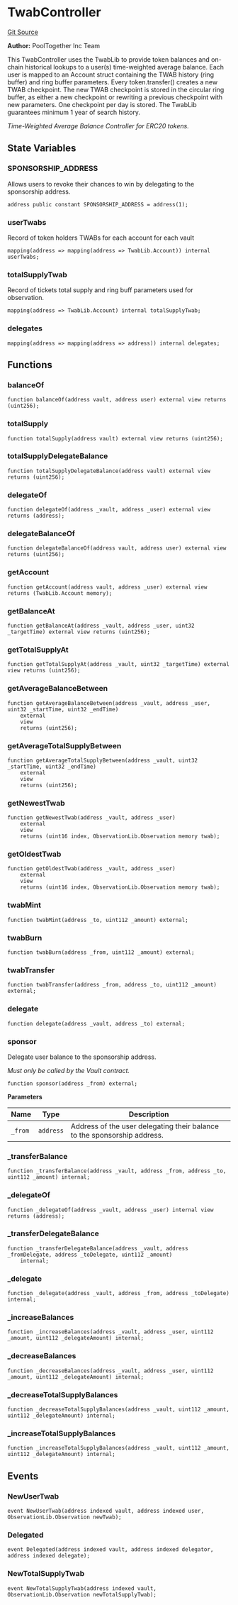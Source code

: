 # TwabController
[Git Source](https://github.com/pooltogether/v5-twab-controller/blob/5ea608078f92284360b346fb5607a961437ae915/src/TwabController.sol)

**Author:**
PoolTogether Inc Team

This TwabController uses the TwabLib to provide token balances and on-chain historical
lookups to a user(s) time-weighted average balance. Each user is mapped to an
Account struct containing the TWAB history (ring buffer) and ring buffer parameters.
Every token.transfer() creates a new TWAB checkpoint. The new TWAB checkpoint is
stored in the circular ring buffer, as either a new checkpoint or rewriting a
previous checkpoint with new parameters. One checkpoint per day is stored.
The TwabLib guarantees minimum 1 year of search history.

*Time-Weighted Average Balance Controller for ERC20 tokens.*


## State Variables
### SPONSORSHIP_ADDRESS
Allows users to revoke their chances to win by delegating to the sponsorship address.


```solidity
address public constant SPONSORSHIP_ADDRESS = address(1);
```


### userTwabs
Record of token holders TWABs for each account for each vault


```solidity
mapping(address => mapping(address => TwabLib.Account)) internal userTwabs;
```


### totalSupplyTwab
Record of tickets total supply and ring buff parameters used for observation.


```solidity
mapping(address => TwabLib.Account) internal totalSupplyTwab;
```


### delegates

```solidity
mapping(address => mapping(address => address)) internal delegates;
```


## Functions
### balanceOf


```solidity
function balanceOf(address vault, address user) external view returns (uint256);
```

### totalSupply


```solidity
function totalSupply(address vault) external view returns (uint256);
```

### totalSupplyDelegateBalance


```solidity
function totalSupplyDelegateBalance(address vault) external view returns (uint256);
```

### delegateOf


```solidity
function delegateOf(address _vault, address _user) external view returns (address);
```

### delegateBalanceOf


```solidity
function delegateBalanceOf(address vault, address user) external view returns (uint256);
```

### getAccount


```solidity
function getAccount(address vault, address _user) external view returns (TwabLib.Account memory);
```

### getBalanceAt


```solidity
function getBalanceAt(address _vault, address _user, uint32 _targetTime) external view returns (uint256);
```

### getTotalSupplyAt


```solidity
function getTotalSupplyAt(address _vault, uint32 _targetTime) external view returns (uint256);
```

### getAverageBalanceBetween


```solidity
function getAverageBalanceBetween(address _vault, address _user, uint32 _startTime, uint32 _endTime)
    external
    view
    returns (uint256);
```

### getAverageTotalSupplyBetween


```solidity
function getAverageTotalSupplyBetween(address _vault, uint32 _startTime, uint32 _endTime)
    external
    view
    returns (uint256);
```

### getNewestTwab


```solidity
function getNewestTwab(address _vault, address _user)
    external
    view
    returns (uint16 index, ObservationLib.Observation memory twab);
```

### getOldestTwab


```solidity
function getOldestTwab(address _vault, address _user)
    external
    view
    returns (uint16 index, ObservationLib.Observation memory twab);
```

### twabMint


```solidity
function twabMint(address _to, uint112 _amount) external;
```

### twabBurn


```solidity
function twabBurn(address _from, uint112 _amount) external;
```

### twabTransfer


```solidity
function twabTransfer(address _from, address _to, uint112 _amount) external;
```

### delegate


```solidity
function delegate(address _vault, address _to) external;
```

### sponsor

Delegate user balance to the sponsorship address.

*Must only be called by the Vault contract.*


```solidity
function sponsor(address _from) external;
```
**Parameters**

|Name|Type|Description|
|----|----|-----------|
|`_from`|`address`|Address of the user delegating their balance to the sponsorship address.|


### _transferBalance


```solidity
function _transferBalance(address _vault, address _from, address _to, uint112 _amount) internal;
```

### _delegateOf


```solidity
function _delegateOf(address _vault, address _user) internal view returns (address);
```

### _transferDelegateBalance


```solidity
function _transferDelegateBalance(address _vault, address _fromDelegate, address _toDelegate, uint112 _amount)
    internal;
```

### _delegate


```solidity
function _delegate(address _vault, address _from, address _toDelegate) internal;
```

### _increaseBalances


```solidity
function _increaseBalances(address _vault, address _user, uint112 _amount, uint112 _delegateAmount) internal;
```

### _decreaseBalances


```solidity
function _decreaseBalances(address _vault, address _user, uint112 _amount, uint112 _delegateAmount) internal;
```

### _decreaseTotalSupplyBalances


```solidity
function _decreaseTotalSupplyBalances(address _vault, uint112 _amount, uint112 _delegateAmount) internal;
```

### _increaseTotalSupplyBalances


```solidity
function _increaseTotalSupplyBalances(address _vault, uint112 _amount, uint112 _delegateAmount) internal;
```

## Events
### NewUserTwab

```solidity
event NewUserTwab(address indexed vault, address indexed user, ObservationLib.Observation newTwab);
```

### Delegated

```solidity
event Delegated(address indexed vault, address indexed delegator, address indexed delegate);
```

### NewTotalSupplyTwab

```solidity
event NewTotalSupplyTwab(address indexed vault, ObservationLib.Observation newTotalSupplyTwab);
```

